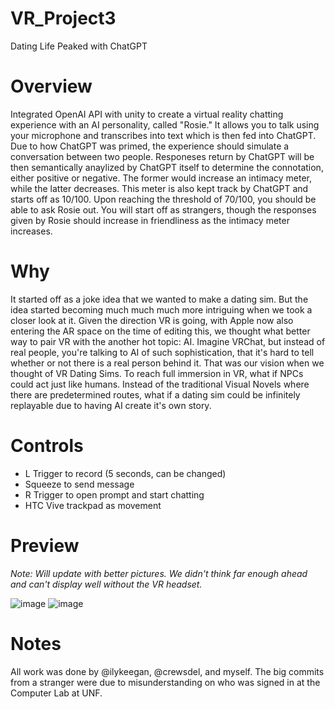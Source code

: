 # VR_Project3
 Dating Life Peaked with ChatGPT

 # Overview 
 Integrated OpenAI API with unity to create a virtual reality chatting experience with an AI personality, called "Rosie." It allows you to talk using your microphone and transcribes into text which is then fed into ChatGPT. Due to how ChatGPT was primed, the experience should simulate a conversation between two people. Responeses return by ChatGPT will be then semantically anaylized by ChatGPT itself to determine the connotation, either positive or negative. The former would increase an intimacy meter, while the latter decreases. This meter is also kept track by ChatGPT and starts off as 10/100. Upon reaching the threshold of 70/100, you should be able to ask Rosie out. You will start off as strangers, though the responses given by Rosie should increase in friendliness as the intimacy meter increases.

# Why
It started off as a joke idea that we wanted to make a dating sim. But the idea started becoming much much much more intriguing when we took a closer look at it. Given the direction VR is going, with Apple now also entering the AR space on the time of editing this, we thought what better way to pair VR with the another hot topic: AI. Imagine VRChat, but instead of real people, you're talking to AI of such sophistication, that it's hard to tell whether or not there is a real person behind it. That was our vision when we thought of VR Dating Sims. To reach full immersion in VR, what if NPCs could act just like humans. Instead of the traditional Visual Novels where there are predetermined routes, what if a dating sim could be infinitely replayable due to having AI create it's own story.

# Controls
- L Trigger to record (5 seconds, can be changed)
- Squeeze to send message
- R Trigger to open prompt and start chatting
- HTC Vive trackpad as movement


# Preview
_Note: Will update with better pictures. We didn't think far enough ahead and can't display well without the VR headset._

![image](https://github.com/fei-jason/VR_Project3/assets/101422560/60582b24-a7cb-424b-818c-b73b61b8cf3d)
![image](https://github.com/fei-jason/VR_Project3/assets/101422560/01006461-2da8-474a-b492-a02f86c16edb)


 # Notes
 All work was done by @ilykeegan, @crewsdel, and myself. The big commits from a stranger were due to misunderstanding on who was signed in at the Computer Lab at UNF.
